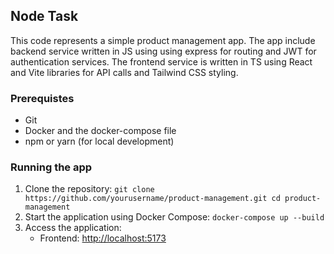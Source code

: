 ## Node Task

This code represents a simple product management app.
The app include backend service written in JS using using express for routing and JWT for authentication services. 
The frontend service is written in TS using React and Vite libraries for API calls and Tailwind CSS styling. 

### Prerequistes
- Git 
-  Docker and the docker-compose file
- npm or yarn (for local development)

### Running the app

1. Clone the repository:
	`git clone https://github.com/yourusername/product-management.git cd product-management` 
2. Start the application using Docker Compose:
    `docker-compose up --build`
3. Access the application:
    - Frontend: [http://localhost:5173](http://localhost:5173)
